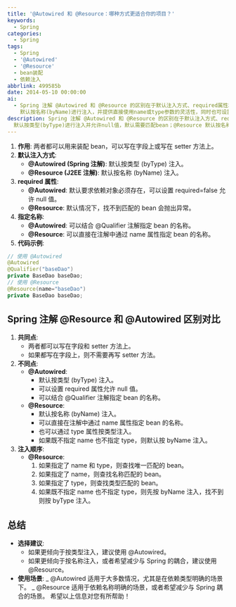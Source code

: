 ```yaml
---
title: '@Autowired 和 @Resource：哪种方式更适合你的项目？'
keywords:
  - Spring
categories:
  - Spring
tags:
  - Spring
  - '@Autowired'
  - '@Resource'
  - bean装配
  - 依赖注入
abbrlink: 499585b
date: 2014-05-10 00:00:00
ai:
  - Spring 注解 @Autowired 和 @Resource 的区别在于默认注入方式、required属性和指定名称的能力。@Autowired 默认按类型(byType)进行注入并允许null值，默认需要匹配bean；@Resource
    默认按名称(byName)进行注入，并提供直接使用name或type参数的灵活性，同时也可设置required属性。
description: Spring 注解 @Autowired 和 @Resource 的区别在于默认注入方式、required属性和指定名称的能力。@Autowired
  默认按类型(byType)进行注入并允许null值，默认需要匹配bean；@Resource 默认按名称(byName)进行注入，并提供直接使用name或type参数的灵活性，同时也可设置required属性。
---
```


1. **作用**: 两者都可以用来装配 bean，可以写在字段上或写在 setter 方法上。
2. **默认注入方式**:
   - **@Autowired (Spring 注解)**: 默认按类型 (byType) 注入。
   - **@Resource (J2EE 注解)**: 默认按名称 (byName) 注入。
3. **required 属性**:
   - **@Autowired**: 默认要求依赖对象必须存在，可以设置 required=false 允许 null 值。
   - **@Resource**: 默认情况下，找不到匹配的 bean 会抛出异常。
4. **指定名称**:
   - **@Autowired**: 可以结合 @Qualifier 注解指定 bean 的名称。
   - **@Resource**: 可以直接在注解中通过 name 属性指定 bean 的名称。
5. **代码示例**:

```java
// 使用 @Autowired
@Autowired
@Qualifier("baseDao")
private BaseDao baseDao;
// 使用 @Resource
@Resource(name="baseDao")
private BaseDao baseDao;
```

## Spring 注解 @Resource 和 @Autowired 区别对比

1. **共同点**:
   - 两者都可以写在字段和 setter 方法上。
   - 如果都写在字段上，则不需要再写 setter 方法。
2. **不同点**:
   - **@Autowired**:
     - 默认按类型 (byType) 注入。
     - 可以设置 required 属性允许 null 值。
     - 可以结合 @Qualifier 注解指定 bean 的名称。
   - **@Resource**:
     - 默认按名称 (byName) 注入。
     - 可以直接在注解中通过 name 属性指定 bean 的名称。
     - 也可以通过 type 属性按类型注入。
     - 如果既不指定 name 也不指定 type，则默认按 byName 注入。
3. **注入顺序**:
   - **@Resource**:
     1. 如果指定了 name 和 type，则查找唯一匹配的 bean。
     2. 如果指定了 name，则查找名称匹配的 bean。
     3. 如果指定了 type，则查找类型匹配的 bean。
     4. 如果既不指定 name 也不指定 type，则先按 byName 注入，找不到则按 byType 注入。

## 总结

- **选择建议**:
  - 如果更倾向于按类型注入，建议使用 @Autowired。
  - 如果更倾向于按名称注入，或者希望减少与 Spring 的耦合，建议使用 @Resource。
- **使用场景**:
  _ @Autowired 适用于大多数情况，尤其是在依赖类型明确的场景下。
  _ @Resource 适用于依赖名称明确的场景，或者希望减少与 Spring 耦合的场景。
  希望以上信息对您有所帮助！
